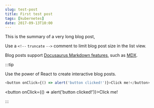 ```yaml
---
slug: test-post
title: First test post
tags: [kubernetes]
date: 2017-09-13T10:00
---
```


This is the summary of a very long blog post,

Use a `<!--` `truncate` `-->` comment to limit blog post size in the list view.

<!--truncate-->

Blog posts support [Docusaurus Markdown features](https://docusaurus.io/docs/markdown-features), such as [MDX](https://mdxjs.com/).

:::tip

Use the power of React to create interactive blog posts.

```js
<button onClick={() => alert('button clicked!')}>Click me!</button>
```

<button onClick={() => alert('button clicked!')}>Click me!</button>

:::
